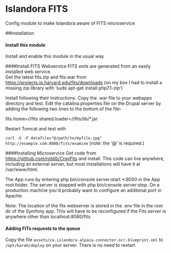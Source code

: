 # Islandora FITS
Config module to make Islandora aware of FITS microservice

##Installation
#### Install this module
Install and enable this module in the usual way


####Install FITS Webservice
FITS xmls are generated from an easily installed web service.  
Get the latest fits.zip and fits.war from https://projects.iq.harvard.edu/fits/downloads
(on my box I had to install a missing zip library with ‘sudo apt-get install php7.1-zip’)

Install following their instructions.
Copy the .war file to your webapps directory  and test.
Edit the catalina.properties file on the Drupal server by adding the following two lines to the bottom of the file-

fits.home=/<path-to-fits>/fits
shared.loader=/<path-to-fits>/fits/lib/*.jar

Restart Tomcat and test with 

`curl -k -F datafile="@/path/to/myfile.jpg" http://example.com:8080/fits/examine`
(note: the ‘@’ is required.)

####Installing Microservice 
Get code from https://github.com/roblib/CrayFits and install.  This code can live anywhere, including an external server, 
but most installations will have it at /var/www/html.

The App runs by entering php bin/console server:start *:8050 in the App root folder.
The server is stopped with php bin/console server:stop.  On a production machine you'd probably want to configure an additonal port in Apache.


Note: The location of the fits webserver is stored in the .env file in the root dir of the Symfony app.  This will have to be reconfigured if the Fits server is anywhere other than localhost:8080/fits

#### Adding FITs requests to the queue
Copy the file `assets/ca.islandora.alpaca.connector.ocr.blueprint.xml` to `/opt/karak/deploy` on your server.  There is no need to restart.


